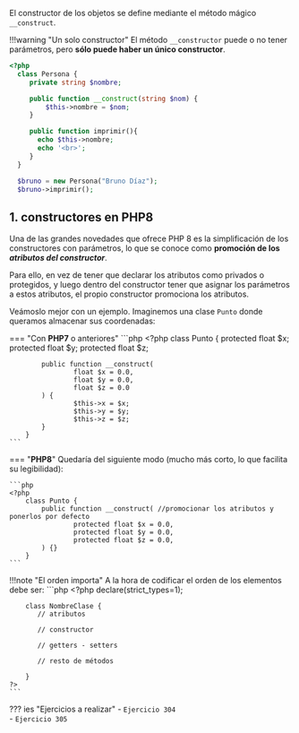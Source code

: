 El constructor de los objetos se define mediante el método mágico `__construct`. 

!!!warning "Un solo constructor"
	El método `__constructor` puede o no tener parámetros, pero **sólo puede haber un único constructor**.

```php
<?php
  class Persona {
     private string $nombre;

     public function __construct(string $nom) {
         $this->nombre = $nom;
     }

     public function imprimir(){
       echo $this->nombre;
       echo '<br>';
     }
  }

  $bruno = new Persona("Bruno Díaz");
  $bruno->imprimir();
```

## 1. constructores en PHP8

Una de las grandes novedades que ofrece PHP 8 es la simplificación de los constructores con parámetros, lo que se conoce como **promoción de los *atributos del constructor***.

Para ello, en vez de tener que declarar los atributos como privados o protegidos, y luego dentro del constructor tener que asignar los parámetros a estos atributos, el propio constructor promociona los atributos.

Veámoslo mejor con un ejemplo. Imaginemos una clase `Punto` donde queramos almacenar sus coordenadas:

=== "Con **PHP7** o anteriores"
	```php
	<?php
	    class Punto {
	        protected float $x;
        	protected float $y;
		protected float $z;
		
        	public function __construct(
            		float $x = 0.0,
            		float $y = 0.0,
            		float $z = 0.0
        	) {
            		$this->x = $x;
            		$this->y = $y;
            		$this->z = $z;
        	}
    	}
    ```
=== "**PHP8**"
	Quedaría del siguiente modo (mucho más corto, lo que facilita su legibilidad):
	
	```php
	<?php
		class Punto {
	    	public function __construct( //promocionar los atributos y ponerlos por defecto
	        		protected float $x = 0.0,
	        		protected float $y = 0.0,
	        		protected float $z = 0.0,
	    	) {}
		}
	```
!!!note "El orden importa"
	A la hora de codificar el orden de los elementos debe ser:
	```php
	<?php
         declare(strict_types=1);
    
        class NombreClase {
           // atributos
    
           // constructor
     
           // getters - setters
     
           // resto de métodos
          
        }
    ?>
    ```
??? ies "Ejercicios a realizar"
	- `Ejercicio 304`<br />
	-  `Ejercicio 305`<br />

